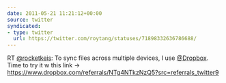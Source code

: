 ```yaml
---
date: 2011-05-21 11:21:12+00:00
source: twitter
syndicated:
- type: twitter
  url: https://twitter.com/roytang/statuses/71898332636786688/
---
```


RT [@rocketkeis](https://twitter.com/rocketkeis/): To sync files across multiple devices, I use [@Dropbox](https://twitter.com/Dropbox/). Time to try it w this link -&gt; https://www.dropbox.com/referrals/NTg4NTkzNzQ5?src=referrals_twitter9